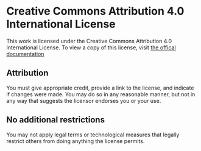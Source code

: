# Creative Commons Attribution 4.0 International License

This work is licensed under the Creative Commons Attribution 4.0 International License. To view a copy of this license, visit [the offical documentation](http://creativecommons.org/licenses/by/4.0/)

## Attribution

You must give appropriate credit, provide a link to the license, and indicate if changes were made. You may do so in any reasonable manner, but not in any way that suggests the licensor endorses you or your use.

## No additional restrictions

You may not apply legal terms or technological measures that legally restrict others from doing anything the license permits.
